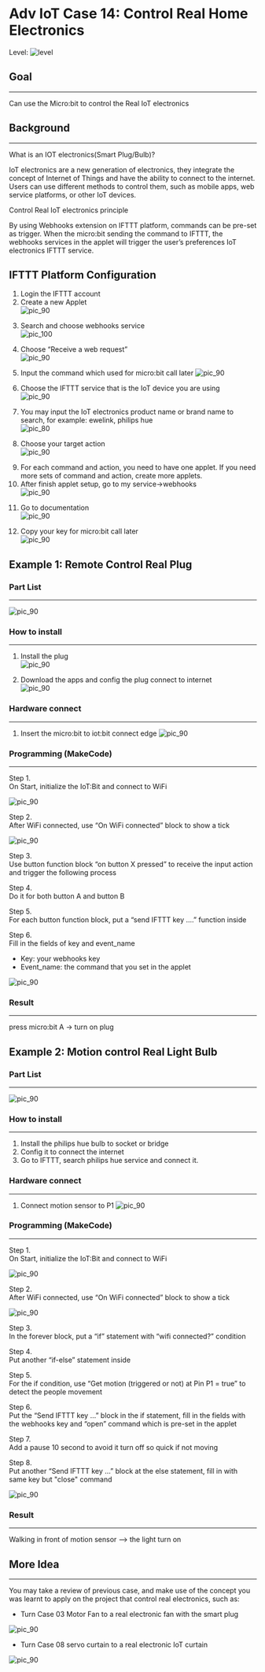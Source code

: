 # Adv IoT Case 14: Control Real Home Electronics

Level: ![level](images/level5.png)


## Goal
<HR>

Can use the Micro:bit to control the Real IoT electronics


## Background
<HR>

<span id="subtitle">What is an IOT electronics(Smart Plug/Bulb)?
</span><BR><P>
IoT electronics are a new generation of electronics, they integrate the concept of Internet of Things and have the ability to connect to the internet. Users can use different methods to control them, such as mobile apps, web service platforms, or other IoT devices. <BR><P>

<span id="subtitle">Control Real IoT electronics principle
</span><BR><P>
By using Webhooks extension on IFTTT platform, commands can be pre-set as trigger. When the micro:bit sending the command to IFTTT, the webhooks services in the applet will trigger the user’s preferences IoT electronics IFTTT service.<BR><P>

## IFTTT Platform Configuration

1. Login the IFTTT account<BR>
2. Create a new Applet <BR>
![pic_90](images/Case14/Case14_IFTTT_Config_1.png)<P>
3. Search and choose webhooks service<BR>
![pic_100](images/Case14/Case14_IFTTT_Config_2.png)<P>
4. Choose “Receive a web request”<BR>
![pic_90](images/Case14/Case14_IFTTT_Config_3.png)<P>
5. Input the command which used for micro:bit call later
![pic_90](images/Case14/Case14_IFTTT_Config_4.png)<P>
6. Choose the IFTTT service that is the IoT device you are using <BR>
![pic_90](images/Case14/Case14_IFTTT_Config_5.png)<P>
7. You may input the IoT electronics product name or brand name to search, for example: ewelink, philips hue<BR>
![pic_80](images/Case14/Case14_IFTTT_Config_6.png)<P>
8. Choose your target action<BR>
![pic_90](images/Case14/Case14_IFTTT_Config_7.png)<P>
9. For each command and action, you need to have one applet. If you need more sets of command and action, create more applets.<BR>
10. After finish applet setup, go to my service->webhooks<BR>
![pic_90](images/Case14/Case14_IFTTT_Config_8.png)<P>
11. Go to documentation <BR>
![pic_90](images/Case14/Case14_IFTTT_Config_9.png)<P>
12. Copy your key for micro:bit call later<BR>
![pic_90](images/Case14/Case14_IFTTT_Config_10.png)<P>

## Example 1: Remote Control Real Plug


### Part List
<HR>

![pic_90](images/Case14/Case14_ex1_Partlist_1.png)<P>

### How to install
<HR>

1. Install the plug <BR>
![pic_90](images/Case14/Case14_ex1_Install_1.png)<P>
2. Download the apps and config the plug connect to internet<BR>
![pic_90](images/Case14/Case14_ex1_Install_2.png)<P>

### Hardware connect
<HR>

1. Insert the micro:bit to iot:bit connect edge
![pic_90](images/Case14/Case14_ex1_connect.png)<P>

### Programming (MakeCode)
<HR>

<span id="subtitle">Step 1.</span><BR>
On Start, initialize the IoT:Bit and connect to WiFi<P>

![pic_90](images/Case14/Case14_ex1_programming_1.png)<P>


<span id="subtitle">Step 2. </span><BR>After WiFi connected, use “On WiFi connected” block to show a tick<P>

![pic_90](images/Case14/Case14_ex1_programming_2.png)<P>

<span id="subtitle">Step 3. 
</span><BR>Use button function block “on button X pressed” to receive the input action and trigger the following process<P>
<span id="subtitle">Step 4. 
</span><BR>Do it for both button A and button B<P>
<span id="subtitle">Step 5. 
</span><BR>For each button function block, put a “send IFTTT key ….” function inside<P>
<span id="subtitle">Step 6. </span><BR>Fill in the fields of key and event_name<P>
* Key: your webhooks key <BR>
* Event_name: the command that you set in the applet <BR>

![pic_90](images/Case14/Case14_ex1_programming_3.png)<P>

### Result
<HR>
press micro:bit A -> turn on plug<BR><P>


## Example 2: Motion control Real Light Bulb


### Part List
<HR>

![pic_90](images/Case14/Case14_ex1_Partlist_2.png)<P>

### How to install
<HR>

1. Install the philips hue bulb to socket or bridge <BR>
2. Config it to connect the internet <BR>
3. Go to IFTTT, search philips hue service and connect it.<BR>

### Hardware connect
<HR>

1. Connect motion sensor to P1
![pic_90](images/Case14/Case14_ex2_connect.png)<P>

### Programming (MakeCode)
<HR>

<span id="subtitle">Step 1. </span><BR>On Start, initialize the IoT:Bit and connect to WiFi<P>

![pic_90](images/Case14/Case14_ex1_programming_1.png)<P>


<span id="subtitle">Step 2. </span><BR>After WiFi connected, use “On WiFi connected” block to show a tick<P>

![pic_90](images/Case14/Case14_ex1_programming_2.png)<P>

<span id="subtitle">Step 3. 
</span><BR>In the forever block, put a “if” statement with “wifi connected?” condition<P>
<span id="subtitle">Step 4. 
</span><BR>Put another “if-else” statement inside <P>
<span id="subtitle">Step 5.
</span><BR>For the if condition, use “Get motion (triggered or not) at Pin P1 = true” to detect the people movement<P>
<span id="subtitle">Step 6. 
</span><BR>Put the “Send IFTTT key …” block in the if statement, fill in the fields with the webhooks key and “open” command which is pre-set in the applet<P>
<span id="subtitle">Step 7. 
</span><BR>Add a pause 10 second to avoid it turn off so quick if not moving<P>
<span id="subtitle">Step 8. 
</span><BR>Put another “Send IFTTT key …” block at the else statement, fill in with same key but "close" command<P>

![pic_90](images/Case14/Case14_ex2_programming_3.png)<P>

### Result
<HR>
Walking in front of motion sensor –> the light turn on<P>

## More Idea
<HR>
You may take a review of previous case, and make use of the concept you was learnt to apply on the project that control real electronics, such as:  <P>

* Turn Case 03 Motor Fan to a real electronic fan with the smart plug<BR>

![pic_90](images/Case14/Case14_extra_1.png)<P>

* Turn Case 08 servo curtain to a real electronic IoT curtain <BR>

![pic_90](images/Case14/Case14_extra_2.png)<P>




